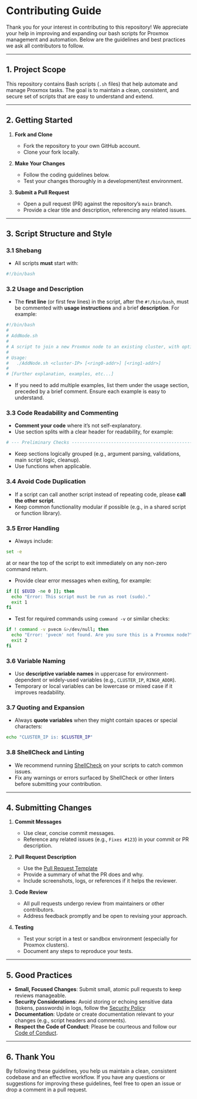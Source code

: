 # Contributing Guide

Thank you for your interest in contributing to this repository! We appreciate your help in improving and expanding our bash scripts for Proxmox management and automation. Below are the guidelines and best practices we ask all contributors to follow.

---

## 1. Project Scope

This repository contains Bash scripts (`.sh` files) that help automate and manage Proxmox tasks. The goal is to maintain a clean, consistent, and secure set of scripts that are easy to understand and extend.

---

## 2. Getting Started

1. **Fork and Clone**  
   - Fork the repository to your own GitHub account.  
   - Clone your fork locally.

2. **Make Your Changes**
   - Follow the coding guidelines below.
   - Test your changes thoroughly in a development/test environment.

3. **Submit a Pull Request**
   - Open a pull request (PR) against the repository’s `main` branch.
   - Provide a clear title and description, referencing any related issues.

---

## 3. Script Structure and Style

### 3.1 Shebang

- All scripts **must** start with:
```bash
#!/bin/bash
```

### 3.2 Usage and Description

- The **first line** (or first few lines) in the script, after the `#!/bin/bash`, must be commented with **usage instructions** and a brief **description**. For example:

```bash
#!/bin/bash
#
# AddNode.sh
#
# A script to join a new Proxmox node to an existing cluster, with optional multi-ring support.
#
# Usage:
#   ./AddNode.sh <cluster-IP> [<ring0-addr>] [<ring1-addr>]
#
# [Further explanation, examples, etc...]
```

- If you need to add multiple examples, list them under the usage section, preceded by a brief comment. Ensure each example is easy to understand.

### 3.3 Code Readability and Commenting

- **Comment your code** where it’s not self-explanatory.  
- Use section splits with a clear header for readability, for example:
```bash
# --- Preliminary Checks -----------------------------------------------------
```
- Keep sections logically grouped (e.g., argument parsing, validations, main script logic, cleanup).
- Use functions when applicable.

### 3.4 Avoid Code Duplication

- If a script can call another script instead of repeating code, please **call the other script**.
- Keep common functionality modular if possible (e.g., in a shared script or function library).

### 3.5 Error Handling

- Always include:
```bash
set -e
```
  at or near the top of the script to exit immediately on any non-zero command return.

- Provide clear error messages when exiting, for example:
```bash
if [[ $EUID -ne 0 ]]; then
  echo "Error: This script must be run as root (sudo)."
  exit 1
fi
```

- Test for required commands using `command -v` or similar checks:
```bash
if ! command -v pvecm &>/dev/null; then
  echo "Error: 'pvecm' not found. Are you sure this is a Proxmox node?"
  exit 2
fi
```

### 3.6 Variable Naming

- Use **descriptive variable names** in uppercase for environment-dependent or widely-used variables (e.g., `CLUSTER_IP`, `RING0_ADDR`).  
- Temporary or local variables can be lowercase or mixed case if it improves readability.

### 3.7 Quoting and Expansion

- Always **quote variables** when they might contain spaces or special characters:
```bash
echo "CLUSTER_IP is: $CLUSTER_IP"
```

### 3.8 ShellCheck and Linting

- We recommend running [ShellCheck](https://www.shellcheck.net/) on your scripts to catch common issues.  
- Fix any warnings or errors surfaced by ShellCheck or other linters before submitting your contribution.

---

## 4. Submitting Changes

1. **Commit Messages**  
   - Use clear, concise commit messages.  
   - Reference any related issues (e.g., `Fixes #123`) in your commit or PR description.

2. **Pull Request Description**  
   - Use the [Pull Request Template](.github/PULL_REQUEST_TEMPLATE.md)
   - Provide a summary of what the PR does and why.  
   - Include screenshots, logs, or references if it helps the reviewer.

3. **Code Review**  
   - All pull requests undergo review from maintainers or other contributors.  
   - Address feedback promptly and be open to revising your approach.

4. **Testing**  
   - Test your script in a test or sandbox environment (especially for Proxmox clusters).  
   - Document any steps to reproduce your tests.

---

## 5. Good Practices

- **Small, Focused Changes**: Submit small, atomic pull requests to keep reviews manageable.  
- **Security Considerations**: Avoid storing or echoing sensitive data (tokens, passwords) in logs, follow the [Security Policy](SECURITY.md)
- **Documentation**: Update or create documentation relevant to your changes (e.g., script headers and comments).  
- **Respect the Code of Conduct**: Please be courteous and follow our [Code of Conduct](CODE_OF_CONDUCT.md).

---

## 6. Thank You

By following these guidelines, you help us maintain a clean, consistent codebase and an effective workflow. If you have any questions or suggestions for improving these guidelines, feel free to open an issue or drop a comment in a pull request.
